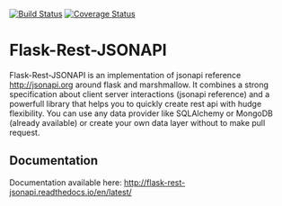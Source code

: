 [![Build Status](https://travis-ci.org/miLibris/flask-rest-jsonapi.svg?branch=master)](https://travis-ci.org/miLibris/flask-rest-jsonapi)
[![Coverage Status](https://coveralls.io/repos/github/miLibris/flask-rest-jsonapi/badge.svg?branch=master)](https://coveralls.io/github/miLibris/flask-rest-jsonapi?branch=master)

# Flask-Rest-JSONAPI
Flask-Rest-JSONAPI is an implementation of jsonapi reference http://jsonapi.org around flask and marshmallow.
It combines a strong specification about client server interactions (jsonapi reference) and a powerfull library
that helps you to quickly create rest api with hudge flexibility.
You can use any data provider like SQLAlchemy or MongoDB (already available) or create your own data layer without to
make pull request.

## Documentation

Documentation available here: http://flask-rest-jsonapi.readthedocs.io/en/latest/
